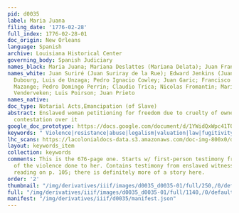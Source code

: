 ```yaml
---
pid: d0035
label: Maria Juana
filing_date: '1776-02-28'
full_index: 1776-02-28-01
doc_origin: New Orleans
language: Spanish
archive: Louisiana Historical Center
governing_body: Spanish Judiciary
names_black: Maria Juana; Mariana Deslattes (Mariana Delata); Juan Francisco; Maria
names_white: Juan Suriré (Juan Suriray de la Rue); Edward Jenkins (Juan Kins); Juan
  Dubourg, Luis de Unzaga; Pedro Ignacio Cowley; Juan Garic; Francisco Murphy; Leonardo
  Mazange; Pedro Domingo Perrin; Claudio Trica; Nicolas Fromantin; Marie Elizabeth
  Venderveken; Luis Poirson; Juan Prieto
names_native:
doc_type: Notarial Acts,Emancipation (of Slave)
abstract: Enslaved woman petitioning for freedom due to cruelty of owner, and subsequent
  contestation over it
google_doc_prototype: https://docs.google.com/document/d/1YWidQxWpc41T0f84SJPDltm7gGzpc-d8WGKw3N6TizA/edit?usp=sharing
keywords: " Violence|resistance|abuse|legalism|valuation|law|fugitivity|truancy|self-purchase|coartación|sale|survival|conspiracy|marronage|kinship"
lhc_scans: https://lacolonialdocs-data.s3.amazonaws.com/doc-img-800x0/doc-img-212683.jpg
layout: keywords_item
collection: keywords
comments: This is the 676-page one. Starts w/ first-person testimony from Maria Juana
  of the violence done to her. Contains testimony from enslaved witnesses. I stopped
  reading on p. 105; there is definitely more of a story here.
order: '2'
thumbnail: "/img/derivatives/iiif/images/d0035_d0035-01/full/250,/0/default.jpg"
full: "/img/derivatives/iiif/images/d0035_d0035-01/full/1140,/0/default.jpg"
manifest: "/img/derivatives/iiif/d0035/manifest.json"
---
```

